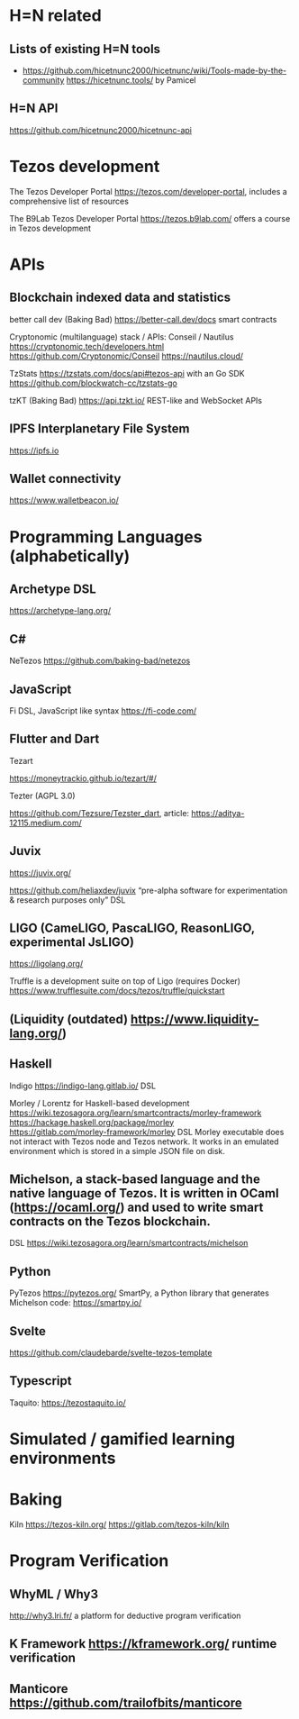 # H=N related

## Lists of existing H=N tools
* https://github.com/hicetnunc2000/hicetnunc/wiki/Tools-made-by-the-community
https://hicetnunc.tools/ by Pamicel

## H=N API
https://github.com/hicetnunc2000/hicetnunc-api 

# Tezos development 

The Tezos Developer Portal https://tezos.com/developer-portal, includes a comprehensive list of resources

The B9Lab Tezos Developer Portal https://tezos.b9lab.com/ offers a course in Tezos development    

# APIs

## Blockchain indexed data and statistics 

better call dev (Baking Bad) https://better-call.dev/docs smart contracts

Cryptonomic (multilanguage) stack / APIs: Conseil / Nautilus 
https://cryptonomic.tech/developers.html
https://github.com/Cryptonomic/Conseil 
https://nautilus.cloud/ 

TzStats https://tzstats.com/docs/api#tezos-api with an Go SDK https://github.com/blockwatch-cc/tzstats-go 

tzKT (Baking Bad) https://api.tzkt.io/ REST-like and WebSocket APIs

## IPFS Interplanetary File System

https://ipfs.io 

## Wallet connectivity 

https://www.walletbeacon.io/ 


# Programming Languages (alphabetically)

## Archetype DSL 
https://archetype-lang.org/ 

## C# 

NeTezos 
https://github.com/baking-bad/netezos 

## JavaScript

Fi DSL, JavaScript like syntax https://fi-code.com/ 

## Flutter and Dart 

Tezart

https://moneytrackio.github.io/tezart/#/

Tezter (AGPL 3.0)

https://github.com/Tezsure/Tezster_dart, article: https://aditya-12115.medium.com/ 

## Juvix 

https://juvix.org/ 

https://github.com/heliaxdev/juvix “pre-alpha software for experimentation & research purposes only”
DSL

## LIGO (CameLIGO, PascaLIGO, ReasonLIGO, experimental JsLIGO) 

https://ligolang.org/ 

Truffle is a development suite on top of Ligo (requires Docker)
https://www.trufflesuite.com/docs/tezos/truffle/quickstart 

## (Liquidity (outdated) https://www.liquidity-lang.org/)

## Haskell
Indigo https://indigo-lang.gitlab.io/ 
DSL

Morley / Lorentz for Haskell-based development
https://wiki.tezosagora.org/learn/smartcontracts/morley-framework 
https://hackage.haskell.org/package/morley   
https://gitlab.com/morley-framework/morley 
DSL
Morley executable does not interact with Tezos node and Tezos network. It works in an emulated environment which is stored in a simple JSON file on disk.

## Michelson, a stack-based language and the native language of Tezos. It is written in OCaml (https://ocaml.org/) and used to write smart contracts on the Tezos blockchain.
DSL
https://wiki.tezosagora.org/learn/smartcontracts/michelson 

## Python 
PyTezos https://pytezos.org/ 
SmartPy, a Python library that generates Michelson code: https://smartpy.io/ 

## Svelte 
https://github.com/claudebarde/svelte-tezos-template

## Typescript 
Taquito: https://tezostaquito.io/ 

# Simulated / gamified learning environments 

# Baking 

Kiln 
https://tezos-kiln.org/ 
https://gitlab.com/tezos-kiln/kiln   

# Program Verification

## WhyML / Why3 
http://why3.lri.fr/ a platform for deductive program verification

## K Framework https://kframework.org/ runtime verification

## Manticore https://github.com/trailofbits/manticore 
